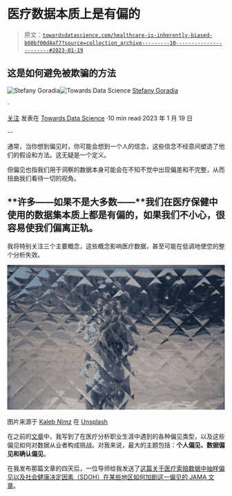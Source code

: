 # 医疗数据本质上是有偏的

> 原文：[`towardsdatascience.com/healthcare-is-inherently-biased-b60bf00d4af7?source=collection_archive---------10-----------------------#2023-01-19`](https://towardsdatascience.com/healthcare-is-inherently-biased-b60bf00d4af7?source=collection_archive---------10-----------------------#2023-01-19)

## 这是如何避免被欺骗的方法

[](https://stefanygoradia.medium.com/?source=post_page-----b60bf00d4af7--------------------------------)![Stefany Goradia](https://stefanygoradia.medium.com/?source=post_page-----b60bf00d4af7--------------------------------)[](https://towardsdatascience.com/?source=post_page-----b60bf00d4af7--------------------------------)![Towards Data Science](https://towardsdatascience.com/?source=post_page-----b60bf00d4af7--------------------------------) [Stefany Goradia](https://stefanygoradia.medium.com/?source=post_page-----b60bf00d4af7--------------------------------)

·

[关注](https://medium.com/m/signin?actionUrl=https%3A%2F%2Fmedium.com%2F_%2Fsubscribe%2Fuser%2F36e97dd8343d&operation=register&redirect=https%3A%2F%2Ftowardsdatascience.com%2Fhealthcare-is-inherently-biased-b60bf00d4af7&user=Stefany+Goradia&userId=36e97dd8343d&source=post_page-36e97dd8343d----b60bf00d4af7---------------------post_header-----------) 发表在 [Towards Data Science](https://towardsdatascience.com/?source=post_page-----b60bf00d4af7--------------------------------) ·10 min read·2023 年 1 月 19 日[](https://medium.com/m/signin?actionUrl=https%3A%2F%2Fmedium.com%2F_%2Fvote%2Ftowards-data-science%2Fb60bf00d4af7&operation=register&redirect=https%3A%2F%2Ftowardsdatascience.com%2Fhealthcare-is-inherently-biased-b60bf00d4af7&user=Stefany+Goradia&userId=36e97dd8343d&source=-----b60bf00d4af7---------------------clap_footer-----------)

--

[](https://medium.com/m/signin?actionUrl=https%3A%2F%2Fmedium.com%2F_%2Fbookmark%2Fp%2Fb60bf00d4af7&operation=register&redirect=https%3A%2F%2Ftowardsdatascience.com%2Fhealthcare-is-inherently-biased-b60bf00d4af7&source=-----b60bf00d4af7---------------------bookmark_footer-----------)

通常，当你想到偏见时，你可能会想到一个人的信念，这些信念不经意间塑造了他们的假设和方法。这无疑是一个定义。

但偏见也指我们用于洞察的数据本身可能会在不知不觉中出现偏差和不完整，从而扭曲我们看待一切的视角。

## **许多——如果不是大多数——**我们在医疗保健中使用的数据集本质上都是有偏的，如果我们不小心，很容易使我们偏离正轨。

我将特别关注三个主要概念，这些概念影响医疗数据，甚至可能在低调地使您的整个分析失效。

![](img/86ebe2d55d0a27995076b8973336255d.png)

图片来源于 [Kaleb Nimz](https://unsplash.com/@kalebnimz?utm_source=medium&utm_medium=referral) 在 [Unsplash](https://unsplash.com/?utm_source=medium&utm_medium=referral)

在之前的[文章](https://medium.com/towards-data-science/is-healthcare-analytics-right-for-you-320897b34409)中，我写到了在医疗分析职业生涯中遇到的各种偏见类型，以及这些偏见如何对数据从业者构成挑战。对我来说，最大的主题包括：**个人偏见、数据偏见和确认偏见**。

在我发布那篇文章的四天后，一位导师给我发送了[这篇关于医疗索赔数据中抽样偏见以及社会健康决定因素（SDOH）在某些地区如何加剧这一偏见的 JAMA 文章](https://jamanetwork.com/journals/jamanetworkopen/article-abstract/2800118)。

